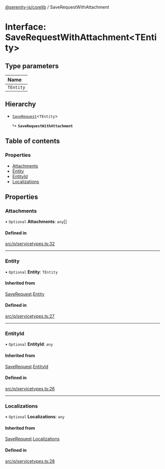 [@serenity-is/corelib](../README.md) / SaveRequestWithAttachment

# Interface: SaveRequestWithAttachment<TEntity\>

## Type parameters

| Name |
| :------ |
| `TEntity` |

## Hierarchy

- [`SaveRequest`](SaveRequest.md)<`TEntity`\>

  ↳ **`SaveRequestWithAttachment`**

## Table of contents

### Properties

- [Attachments](SaveRequestWithAttachment.md#attachments)
- [Entity](SaveRequestWithAttachment.md#entity)
- [EntityId](SaveRequestWithAttachment.md#entityid)
- [Localizations](SaveRequestWithAttachment.md#localizations)

## Properties

### Attachments

• `Optional` **Attachments**: `any`[]

#### Defined in

[src/q/servicetypes.ts:32](https://github.com/serenity-is/serenity/blob/master/packages/corelib/src/q/servicetypes.ts#L32)

___

### Entity

• `Optional` **Entity**: `TEntity`

#### Inherited from

[SaveRequest](SaveRequest.md).[Entity](SaveRequest.md#entity)

#### Defined in

[src/q/servicetypes.ts:27](https://github.com/serenity-is/serenity/blob/master/packages/corelib/src/q/servicetypes.ts#L27)

___

### EntityId

• `Optional` **EntityId**: `any`

#### Inherited from

[SaveRequest](SaveRequest.md).[EntityId](SaveRequest.md#entityid)

#### Defined in

[src/q/servicetypes.ts:26](https://github.com/serenity-is/serenity/blob/master/packages/corelib/src/q/servicetypes.ts#L26)

___

### Localizations

• `Optional` **Localizations**: `any`

#### Inherited from

[SaveRequest](SaveRequest.md).[Localizations](SaveRequest.md#localizations)

#### Defined in

[src/q/servicetypes.ts:28](https://github.com/serenity-is/serenity/blob/master/packages/corelib/src/q/servicetypes.ts#L28)

